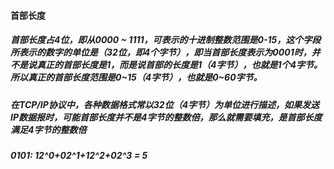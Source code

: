 #### 首部长度
##### 首部长度占4位，即从0000 ~ 1111，可表示的十进制整数范围是0-15，这个字段所表示的数字的单位是（32位，即4个字节），即当首部长度表示为0001时，并不是说真正的首部长度是1，而是说首部的长度是1（4字节），也就是1个4字节。所以真正的首部长度范围是0~15（4字节），也就是0~60字节。
##### 在TCP/IP协议中，各种数据格式常以32位（4字节）为单位进行描述，如果发送IP数据报时，可能首部长度并不是4字节的整数倍，那么就需要填充，是首部长度满足4字节的整数倍
##### 0101: 1*2^0+0*2^1+1*2^2+0*2^3 = 5